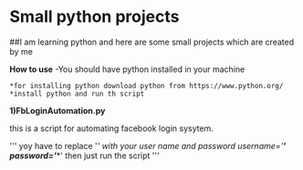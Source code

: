 # Small python projects 

##I am learning python and here are some small projects which are created by me

**How to use**
-You should have python installed in your machine 

    *for installing python download python from https://www.python.org/
    *install python and run th script
    
**1)FbLoginAutomation.py**

this is a script for automating facebook login sysytem.

'''
yoy have to replace '*' with your user name and password
username='**********'
password='**********'
then just run the script
'''